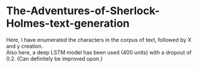 # The-Adventures-of-Sherlock-Holmes-text-generation

Here, I have enumerated the characters in the corpus of text, followed by X and y creation.<br>
Also here, a deep LSTM model has been used (400 units) with a dropout of 0.2. (Can definitely be improved upon.)
